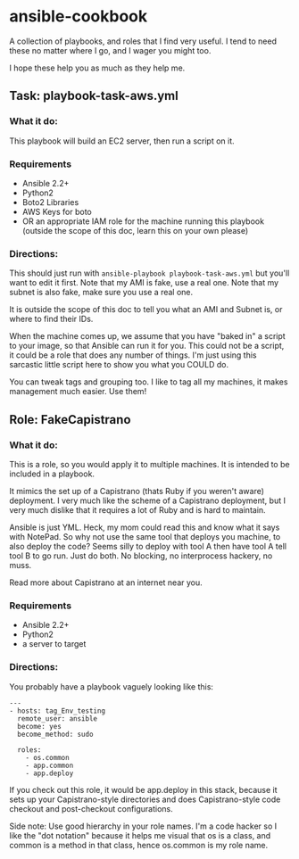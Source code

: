 # ansible-cookbook
A collection of playbooks, and roles that I find very useful. I tend to need these no matter where I go, and I wager you might too.

I hope these help you as much as they help me.

## Task: playbook-task-aws.yml
### What it do:
This playbook will build an EC2 server, then run a script on it.
### Requirements
* Ansible 2.2+
* Python2
* Boto2 Libraries
* AWS Keys for boto
* OR an appropriate IAM role for the machine running this playbook (outside the scope of this doc, learn this on your own please)
### Directions:
This should just run with `ansible-playbook playbook-task-aws.yml` but you'll want to edit it first. Note that my AMI is fake, use a real one. Note that my subnet is also fake, make sure you use a real one.

It is outside the scope of this doc to tell you what an AMI and Subnet is, or where to find their IDs.

When the machine comes up, we assume that you have "baked in" a script to your image, so that Ansible can run it for you. This could not be a script, it could be a role that does any number of things. I'm just using this sarcastic little script here to show you what you COULD do.

You can tweak tags and grouping too. I like to tag all my machines, it makes management much easier. Use them!

## Role: FakeCapistrano
### What it do:
This is a role, so you would apply it to multiple machines. It is intended to be included in a playbook.

It mimics the set up of a Capistrano (thats Ruby if you weren't aware) deployment. I very much like the scheme of a Capistrano deployment, but I very much dislike that it requires a lot of Ruby and is hard to maintain.

Ansible is just YML. Heck, my mom could read this and know what it says with NotePad. So why not use the same tool that deploys you machine, to also deploy the code? Seems silly to deploy with tool A then have tool A tell tool B to go run. Just do both. No blocking, no interprocess hackery, no muss.

Read more about Capistrano at an internet near you.
### Requirements
* Ansible 2.2+
* Python2
* a server to target

### Directions:
You probably have a playbook vaguely looking like this:
```
---
- hosts: tag_Env_testing
  remote_user: ansible
  become: yes
  become_method: sudo

  roles:
    - os.common
    - app.common
	- app.deploy
```

If you check out this role, it would be app.deploy in this stack, because it sets up your Capistrano-style directories and does Capistrano-style code checkout and post-checkout configurations.

Side note: Use good hierarchy in your role names. I'm a code hacker so I like the "dot notation" because it helps me visual that os is a class, and common is a method in that class, hence os.common is my role name.

